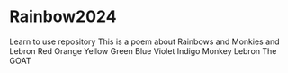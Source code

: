 # Rainbow2024
Learn to use repository
This is a poem about Rainbows and Monkies and Lebron
Red
Orange
Yellow
Green
Blue
Violet
Indigo
Monkey
Lebron
The GOAT
